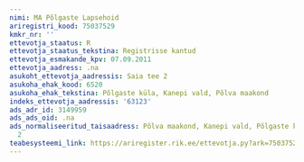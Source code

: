 ```yaml
---
nimi: MA Põlgaste Lapsehoid
ariregistri_kood: 75037529
kmkr_nr: ''
ettevotja_staatus: R
ettevotja_staatus_tekstina: Registrisse kantud
ettevotja_esmakande_kpv: 07.09.2011
ettevotja_aadress: .na
asukoht_ettevotja_aadressis: Saia tee 2
asukoha_ehak_kood: 6520
asukoha_ehak_tekstina: Põlgaste küla, Kanepi vald, Põlva maakond
indeks_ettevotja_aadressis: '63123'
ads_adr_id: 3149959
ads_ads_oid: .na
ads_normaliseeritud_taisaadress: Põlva maakond, Kanepi vald, Põlgaste küla, Saia tee
  2
teabesysteemi_link: https://ariregister.rik.ee/ettevotja.py?ark=75037529&ref=rekvisiidid
---
```

